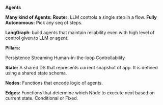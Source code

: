 
**Agents**

**Many kind of Agents:** 
**Router:**  LLM controls a single step in a flow.
**Fully Autonomous:** Pick any seq of steps.

**LangGraph**: build agents that maintain reliability even with high level of control given to LLM or agent.

**Pillars:**

Persistence
Streaming
Human-in-the-loop
Controllability

**State:** A shared DS that represents current snapshot of app. It is defined using a shared state schema.

**Nodes:** Functions that encode logic of agents. 

**Edges:** Functions that determine which Node to execute next based on current state. Conditional or Fixed.

